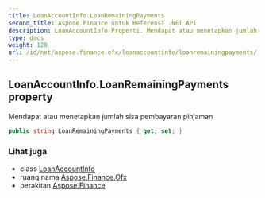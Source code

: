 ```yaml
---
title: LoanAccountInfo.LoanRemainingPayments
second_title: Aspose.Finance untuk Referensi .NET API
description: LoanAccountInfo Properti. Mendapat atau menetapkan jumlah sisa pembayaran pinjaman
type: docs
weight: 120
url: /id/net/aspose.finance.ofx/loanaccountinfo/loanremainingpayments/
---
```

## LoanAccountInfo.LoanRemainingPayments property

Mendapat atau menetapkan jumlah sisa pembayaran pinjaman

```csharp
public string LoanRemainingPayments { get; set; }
```

### Lihat juga

* class [LoanAccountInfo](../)
* ruang nama [Aspose.Finance.Ofx](../../loanaccountinfo/)
* perakitan [Aspose.Finance](../../../)


